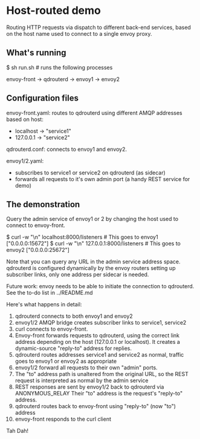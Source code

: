 # Host-routed demo

Routing HTTP requests via dispatch to different back-end services,
based on the host name used to connect to a single envoy proxy.

## What's running

$ sh run.sh # runs the following processes

envoy-front -> qdrouterd -> envoy1
                         -> envoy2

## Configuration files

envoy-front.yaml: routes to qdrouterd using different AMQP addresses
based on host:
- localhost -> "service1"
- 127.0.0.1 -> "service2"

qdrouterd.conf: connects to envoy1 and envoy2.

envoy1/2.yaml:
- subscribes to service1 or service2 on qdrouterd (as sidecar)
- forwards all requests to it's own admin port (a handy REST service for demo)

## The demonstration

Query the admin service of envoy1 or 2 by changing the host used to
connect to envoy-front.

$ curl -w "\n" localhost:8000/listeners # This goes to envoy1
["0.0.0.0:15672"]
$ curl -w "\n" 127.0.0.1:8000/listeners # This goes to envoy2
["0.0.0.0:25672"]

Note that you can query any URL in the admin service address space.
qdrouterd is configured dynamically by the envoy routers setting up
subscriber links, only one address per sidecar is needed.

Future work: envoy needs to be able to initiate the connection to
qdrouterd. See the to-do list in ../README.md

Here's what happens in detail:

1. qdrouterd connects to both envoy1 and envoy2
2. envoy1/2 AMQP bridge creates subscriber links to service1, service2
3. curl connects to envoy-front.
4. Envoy-front forwards requests to qdrouterd, using the correct link
   address depending on the host (127.0.0.1 or localhost).
   It creates a dynamic-source "reply-to" address for replies.
5. qdrouterd routes addresses service1 and service2 as normal,
   traffic goes to envoy1 or envoy2 as appropriate
6. envoy1/2 forward all requests to their own "admin" ports.
7. The "to" address path is unaltered from the original URL,
   so the REST request is interpreted as normal by the admin service
8. REST responses are sent by envoy1/2 back to qdrouterd via ANONYMOUS_RELAY
   Their "to" address is the request's "reply-to" address.
8. qdrouterd routes back to envoy-front using "reply-to" (now "to") address
9. envoy-front responds to the curl client

Tah Dah!



